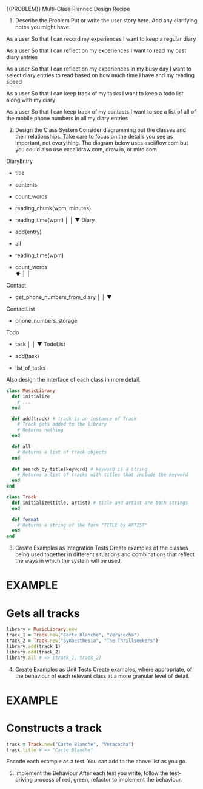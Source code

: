 {{PROBLEM}} Multi-Class Planned Design Recipe
1. Describe the Problem
Put or write the user story here. Add any clarifying notes you might have.

As a user
So that I can record my experiences
I want to keep a regular diary

As a user
So that I can reflect on my experiences
I want to read my past diary entries

As a user
So that I can reflect on my experiences in my busy day
I want to select diary entries to read based on how much time I have and my reading speed

As a user
So that I can keep track of my tasks
I want to keep a todo list along with my diary


As a user
So that I can keep track of my contacts
I want to see a list of all of the mobile phone numbers in all my diary entries


2. Design the Class System
Consider diagramming out the classes and their relationships. Take care to focus on the details you see as important, not everything. The diagram below uses asciiflow.com but you could also use excalidraw.com, draw.io, or miro.com


DiaryEntry

- title
- contents
- count_words
- reading_chunk(wpm, minutes)
- reading_time(wpm)
            │
            │
            ▼ 
 Diary                         
                               
 - add(entry)                  
 - all                        
 - reading_time(wpm)
 - count_words   
              ⬆︎
              │
              │

Contact
- get_phone_numbers_from_diary
              │
              │
              ▼ 

 ContactList
 - phone_numbers_storage                    

 Todo
- task
            │
            │
            ▼ 
 TodoList
                         
 - add(task)                
 - list_of_tasks

        
   

Also design the interface of each class in more detail.

```ruby
class MusicLibrary
  def initialize
    # ...
  end

  def add(track) # track is an instance of Track
    # Track gets added to the library
    # Returns nothing
  end

  def all
    # Returns a list of track objects
  end
  
  def search_by_title(keyword) # keyword is a string
    # Returns a list of tracks with titles that include the keyword
  end
end

class Track
  def initialize(title, artist) # title and artist are both strings
  end

  def format
    # Returns a string of the form "TITLE by ARTIST"
  end
end

```
3. Create Examples as Integration Tests
Create examples of the classes being used together in different situations and combinations that reflect the ways in which the system will be used.

# EXAMPLE

# Gets all tracks
```ruby
library = MusicLibrary.new
track_1 = Track.new("Carte Blanche", "Veracocha")
track_2 = Track.new("Synaesthesia", "The Thrillseekers")
library.add(track_1)
library.add(track_2)
library.all # => [track_1, track_2]
```
4. Create Examples as Unit Tests
Create examples, where appropriate, of the behaviour of each relevant class at a more granular level of detail.

# EXAMPLE

# Constructs a track
```ruby
track = Track.new("Carte Blanche", "Veracocha")
track.title # => "Carte Blanche"
```
Encode each example as a test. You can add to the above list as you go.

5. Implement the Behaviour
After each test you write, follow the test-driving process of red, green, refactor to implement the behaviour.


